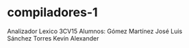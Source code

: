 # compiladores-1
Analizador Lexico 
3CV15
Alumnos: Gómez Martínez José Luis <br>
         Sánchez Torres Kevin Alexander
